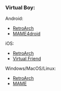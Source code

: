 ### Virtual Boy:

Android:
- [RetroArch](https://www.retroarch.com/?page=platforms)
- [MAME4droid]([https://www.mamedev.org/release.html](https://play.google.com/store/apps/details?id=com.seleuco.mame4droid&hl=en_CA))

iOS:
- [RetroArch](https://apps.apple.com/ca/app/retroarch/id6499539433)
- [Virtual Friend](https://apps.apple.com/us/app/virtualfriend-vb-emulator/id6479948317)

Windows/MacOS/Linux:
- [RetroArch](https://www.retroarch.com/?page=platforms)
- [MAME](https://www.mamedev.org/release.html)
